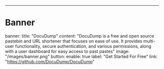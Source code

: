 ---

# Banner

banner:
title: "DocuDump"
content: "DocuDump is a free and open source pastebin and URL shortener that focuses on ease of use.
It provides multi-user functionality, secure authentication, and various permissions, along with a
user dashboard for easy access to past pastes"
image: "/images/banner.png"
button:
enable: true
label: "Get Started For Free"
link: "https://github.com/DocuDump/DocuDump"
